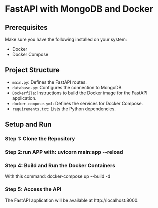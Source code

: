 # FastAPI with MongoDB and Docker

## Prerequisites

Make sure you have the following installed on your system:

- Docker
- Docker Compose

## Project Structure

- `main.py`: Defines the FastAPI routes.
- `database.py`: Configures the connection to MongoDB.
- `Dockerfile`: Instructions to build the Docker image for the FastAPI application.
- `docker-compose.yml`: Defines the services for Docker Compose.
- `requirements.txt`: Lists the Python dependencies.

## Setup and Run

### Step 1: Clone the Repository

### Step 2:run APP with: uvicorn main:app --reload

### Step 4: Build and Run the Docker Containers

With this command: docker-compose up --build -d

### Step 5: Access the API
The FastAPI application will be available at http://localhost:8000.
